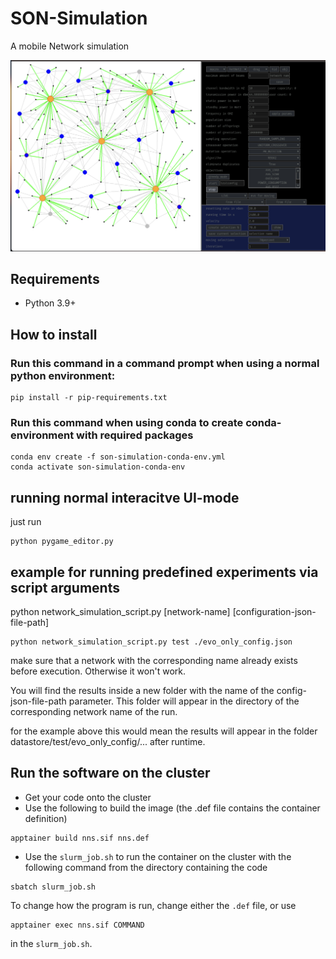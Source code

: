 # SON-Simulation

A mobile Network simulation

![topologyimage](topologyimage.png)

## Requirements

- Python 3.9+

## How to install

### Run this command in a command prompt when using a normal python environment:

```
pip install -r pip-requirements.txt
```

### Run this command when using conda to create conda-environment with required packages

```
conda env create -f son-simulation-conda-env.yml
conda activate son-simulation-conda-env
```

## running normal interacitve UI-mode

just run

```
python pygame_editor.py
```

## example for running predefined experiments via script arguments

python network_simulation_script.py [network-name] [configuration-json-file-path]

```
python network_simulation_script.py test ./evo_only_config.json
```

make sure that a network with the corresponding name already exists before execution. Otherwise it won't work.

You will find the results inside a new folder with the name of the config-json-file-path parameter. This folder will appear in the directory of the corresponding network name of the run.

for the example above this would mean the results will appear in the folder datastore/test/evo_only_config/... after runtime.

## Run the software on the cluster

- Get your code onto the cluster
- Use the following to build the image (the .def file contains the container definition)

```
apptainer build nns.sif nns.def
```

- Use the `slurm_job.sh` to run the container on the cluster with the following command from the directory containing the code

```
sbatch slurm_job.sh
```

To change how the program is run, change either the `.def` file, or use

```
apptainer exec nns.sif COMMAND
```

in the `slurm_job.sh`.
